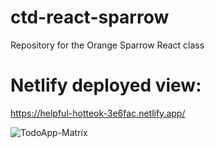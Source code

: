 # ctd-react-sparrow
Repository for the Orange Sparrow React class

# Netlify deployed view:
https://helpful-hotteok-3e6fac.netlify.app/

<img alt="TodoApp-Matrix" src="/aokounev/ctd-react-sparrow/raw/main/src/UI/Images/TodoApp-TheMatrix.png" style="visibility:visible;max-width:50%;">
